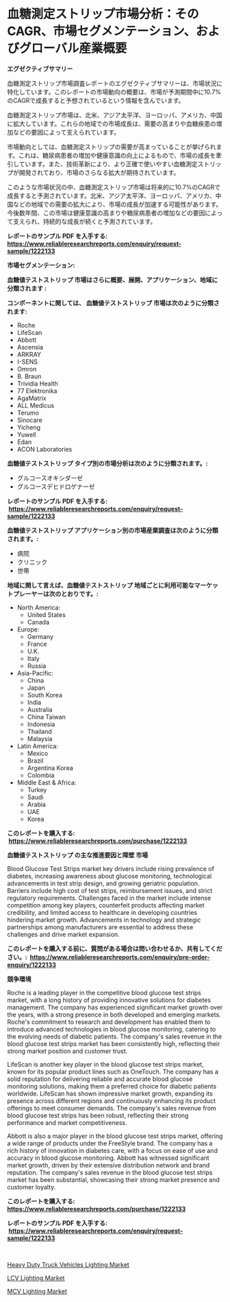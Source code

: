 <p><h1>血糖測定ストリップ市場分析：そのCAGR、市場セグメンテーション、およびグローバル産業概要</h1></p><p><strong>エグゼクティブサマリー</strong></p>
<p><p>血糖測定ストリップ市場調査レポートのエグゼクティブサマリーは、市場状況に特化しています。このレポートの市場動向の概要は、市場が予測期間中に10.7%のCAGRで成長すると予想されているという情報を含んでいます。</p><p>血糖測定ストリップ市場は、北米、アジア太平洋、ヨーロッパ、アメリカ、中国に拡大しています。これらの地域での市場成長は、需要の高まりや血糖疾患の増加などの要因によって支えられています。</p><p>市場動向としては、血糖測定ストリップの需要が高まっていることが挙げられます。これは、糖尿病患者の増加や健康意識の向上によるもので、市場の成長を牽引しています。また、技術革新により、より正確で使いやすい血糖測定ストリップが開発されており、市場のさらなる拡大が期待されています。</p><p>このような市場状況の中、血糖測定ストリップ市場は将来的に10.7%のCAGRで成長すると予測されています。北米、アジア太平洋、ヨーロッパ、アメリカ、中国などの地域での需要の拡大により、市場の成長が加速する可能性があります。今後数年間、この市場は健康意識の高まりや糖尿病患者の増加などの要因によって支えられ、持続的な成長が続くと予測されています。</p></p>
<p><strong>レポートのサンプル PDF を入手する: <a href="https://www.reliableresearchreports.com/enquiry/request-sample/1222133">https://www.reliableresearchreports.com/enquiry/request-sample/1222133</a></strong></p>
<p><strong>市場セグメンテーション:</strong></p>
<p><strong> 血糖値テストストリップ 市場はさらに概要、展開、アプリケーション、地域に分類されます :</strong></p>
<p><strong>コンポーネントに関しては、 血糖値テストストリップ 市場は次のように分類されます: &nbsp;</strong></p>
<p><ul><li>Roche</li><li>LifeScan</li><li>Abbott</li><li>Ascensia</li><li>ARKRAY</li><li>I-SENS</li><li>Omron</li><li>B. Braun</li><li>Trividia Health</li><li>77 Elektronika</li><li>AgaMatrix</li><li>ALL Medicus</li><li>Terumo</li><li>Sinocare</li><li>Yicheng</li><li>Yuwell</li><li>Edan</li><li>ACON Laboratories</li></ul></p>
<p><strong> 血糖値テストストリップ タイプ別の市場分析は次のように分類されます。:</strong></p>
<p><ul><li>グルコースオキシダーゼ</li><li>グルコースデヒドロゲナーゼ</li></ul></p>
<p><strong>レポートのサンプル PDF を入手する: &nbsp;<a href="https://www.reliableresearchreports.com/enquiry/request-sample/1222133">https://www.reliableresearchreports.com/enquiry/request-sample/1222133</a></strong></p>
<p><strong> 血糖値テストストリップ アプリケーション別の市場産業調査は次のように分類されます。:</strong></p>
<p><ul><li>病院</li><li>クリニック</li><li>世帯</li></ul></p>
<p><strong>地域に関して言えば、血糖値テストストリップ 地域ごとに利用可能なマーケットプレーヤーは次のとおりです。:</strong></p>
<p><ul>
    <li>
        North America:
        <ul>
            <li>United States</li>
            <li>Canada</li>
        </ul>
    </li>
    <li>
        Europe:
        <ul>
            <li>Germany</li>
            <li>France</li>
            <li>U.K.</li>
            <li>Italy</li>
            <li>Russia</li>
        </ul>
    </li>
    <li>
        Asia-Pacific:
        <ul>
            <li>China</li>
            <li>Japan</li>
            <li>South Korea</li>
            <li>India</li>
            <li>Australia</li>
            <li>China Taiwan</li>
            <li>Indonesia</li>
            <li>Thailand</li>
            <li>Malaysia</li>
        </ul>
    </li>
    <li>
        Latin America:
        <ul>
            <li>Mexico</li>
            <li>Brazil</li>
            <li>Argentina Korea</li>
            <li>Colombia</li>
        </ul>
    </li>
    <li>
        Middle East & Africa:
        <ul>
            <li>Turkey</li>
            <li>Saudi</li>
            <li>Arabia</li>
            <li>UAE</li>
            <li>Korea</li>
        </ul>
    </li>
    </ul></p>
<p><strong>このレポートを購入する: &nbsp;<a href="https://www.reliableresearchreports.com/purchase/1222133">https://www.reliableresearchreports.com/purchase/1222133</a></strong></p>
<p><strong>血糖値テストストリップ の主な推進要因と障壁 市場</strong></p>
<p><p>Blood Glucose Test Strips market key drivers include rising prevalence of diabetes, increasing awareness about glucose monitoring, technological advancements in test strip design, and growing geriatric population. Barriers include high cost of test strips, reimbursement issues, and strict regulatory requirements. Challenges faced in the market include intense competition among key players, counterfeit products affecting market credibility, and limited access to healthcare in developing countries hindering market growth. Advancements in technology and strategic partnerships among manufacturers are essential to address these challenges and drive market expansion.</p></p>
<p><strong>このレポートを購入する前に、質問がある場合は問い合わせるか、共有してください。:&nbsp; <a href="https://www.reliableresearchreports.com/enquiry/pre-order-enquiry/1222133">https://www.reliableresearchreports.com/enquiry/pre-order-enquiry/1222133</a></strong></p>
<p><strong>競争環境</strong></p>
<p><p>Roche is a leading player in the competitive blood glucose test strips market, with a long history of providing innovative solutions for diabetes management. The company has experienced significant market growth over the years, with a strong presence in both developed and emerging markets. Roche's commitment to research and development has enabled them to introduce advanced technologies in blood glucose monitoring, catering to the evolving needs of diabetic patients. The company's sales revenue in the blood glucose test strips market has been consistently high, reflecting their strong market position and customer trust.</p><p>LifeScan is another key player in the blood glucose test strips market, known for its popular product lines such as OneTouch. The company has a solid reputation for delivering reliable and accurate blood glucose monitoring solutions, making them a preferred choice for diabetic patients worldwide. LifeScan has shown impressive market growth, expanding its presence across different regions and continuously enhancing its product offerings to meet consumer demands. The company's sales revenue from blood glucose test strips has been robust, reflecting their strong performance and market competitiveness.</p><p>Abbott is also a major player in the blood glucose test strips market, offering a wide range of products under the FreeStyle brand. The company has a rich history of innovation in diabetes care, with a focus on ease of use and accuracy in blood glucose monitoring. Abbott has witnessed significant market growth, driven by their extensive distribution network and brand reputation. The company's sales revenue in the blood glucose test strips market has been substantial, showcasing their strong market presence and customer loyalty.</p></p>
<p><strong>このレポートを購入する: &nbsp; <a href="https://www.reliableresearchreports.com/purchase/1222133">https://www.reliableresearchreports.com/purchase/1222133</a></strong></p>
<p><strong>レポートのサンプル PDF を入手する: &nbsp;<a href="https://www.reliableresearchreports.com/enquiry/request-sample/1222133">https://www.reliableresearchreports.com/enquiry/request-sample/1222133</a></strong><strong></strong></p>
<p>&nbsp;</p>
<p><p><a href="https://github.com/jhcraigie/Market-Research-Report-List-2/blob/main/heavy-duty-truck-vehicles-lighting-market.md">Heavy Duty Truck Vehicles Lighting Market</a></p><p><a href="https://github.com/sonuprakash1/Market-Research-Report-List-1/blob/main/lcv-lighting-market.md">LCV Lighting Market</a></p><p><a href="https://github.com/Whitneyboyettebo9kiw7yr13/Market-Research-Report-List-1/blob/main/mcv-lighting-market.md">MCV Lighting Market</a></p></p>